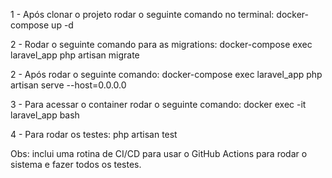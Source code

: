 1 - Após clonar o projeto rodar o seguinte comando no terminal: docker-compose up -d

2 - Rodar o seguinte comando para as migrations: docker-compose exec laravel_app php artisan migrate

2 - Após rodar o seguinte comando: docker-compose exec laravel_app php artisan serve --host=0.0.0.0

3 - Para acessar o container rodar o seguinte comando: docker exec -it laravel_app bash

4 - Para rodar os testes: php artisan test

Obs: inclui uma rotina de CI/CD para usar o GitHub Actions para rodar o sistema e fazer todos os testes.


